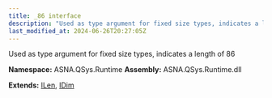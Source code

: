 ```yaml
---
title: _86 interface
description: "Used as type argument for fixed size types, indicates a length of 86  "
last_modified_at: 2024-06-26T20:27:05Z
---
```


Used as type argument for fixed size types, indicates a length of 86 

**Namespace:** ASNA.QSys.Runtime
**Assembly:** ASNA.QSys.Runtime.dll

**Extends:** [ILen](/reference/runtime/qsys-runtime/i-len.html), [IDim](/reference/runtime/qsys-runtime/i-dim.html)
<br>
<br>
